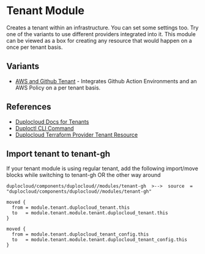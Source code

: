 # Tenant Module 

Creates a tenant within an infrastructure. You can set some settings too. Try one of the variants to use different providers integrated into it. This module can be viewed as a box for creating any resource that would happen on a once per tenant basis.

## Variants  

- [AWS and Github Tenant](../tenant-gh-aws/) - Integrates Github Action Environments and an AWS Policy on a per tenant basis. 

## References

- [Duplocloud Docs for Tenants](https://docs.duplocloud.com/docs/welcome-to-duplocloud/application-focused-interface-duplocloud-architecture/duplocloud-common-components/tenant)
- [Duploctl CLI Command](https://cli.duplocloud.com/Tenant/)
- [Duplocloud Terraform Provider Tenant Resource](https://registry.terraform.io/providers/duplocloud/duplocloud/latest/docs/resources/tenant)



## Import tenant to tenant-gh

If your tenant module is using regular tenant, add the following import/move blocks while switching to tenant-gh OR the other way around

```
duplocloud/components/duplocloud//modules/tenant-gh  >-->  source  = "duplocloud/components/duplocloud//modules/tenant-gh"
```


```
moved {
  from = module.tenant.duplocloud_tenant.this
  to   = module.tenant.module.tenant.duplocloud_tenant.this
}

moved {
  from = module.tenant.duplocloud_tenant_config.this
  to   = module.tenant.module.tenant.duplocloud_tenant_config.this
}
```